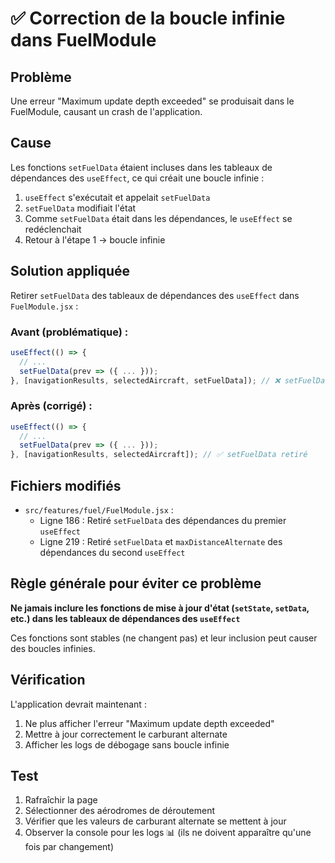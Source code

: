 # ✅ Correction de la boucle infinie dans FuelModule

## Problème
Une erreur "Maximum update depth exceeded" se produisait dans le FuelModule, causant un crash de l'application.

## Cause
Les fonctions `setFuelData` étaient incluses dans les tableaux de dépendances des `useEffect`, ce qui créait une boucle infinie :
1. `useEffect` s'exécutait et appelait `setFuelData`
2. `setFuelData` modifiait l'état
3. Comme `setFuelData` était dans les dépendances, le `useEffect` se redéclenchait
4. Retour à l'étape 1 → boucle infinie

## Solution appliquée
Retirer `setFuelData` des tableaux de dépendances des `useEffect` dans `FuelModule.jsx` :

### Avant (problématique) :
```javascript
useEffect(() => {
  // ...
  setFuelData(prev => ({ ... }));
}, [navigationResults, selectedAircraft, setFuelData]); // ❌ setFuelData dans les deps
```

### Après (corrigé) :
```javascript
useEffect(() => {
  // ...
  setFuelData(prev => ({ ... }));
}, [navigationResults, selectedAircraft]); // ✅ setFuelData retiré
```

## Fichiers modifiés
- `src/features/fuel/FuelModule.jsx` :
  - Ligne 186 : Retiré `setFuelData` des dépendances du premier `useEffect`
  - Ligne 219 : Retiré `setFuelData` et `maxDistanceAlternate` des dépendances du second `useEffect`

## Règle générale pour éviter ce problème
**Ne jamais inclure les fonctions de mise à jour d'état (`setState`, `setData`, etc.) dans les tableaux de dépendances des `useEffect`**

Ces fonctions sont stables (ne changent pas) et leur inclusion peut causer des boucles infinies.

## Vérification
L'application devrait maintenant :
1. Ne plus afficher l'erreur "Maximum update depth exceeded"
2. Mettre à jour correctement le carburant alternate
3. Afficher les logs de débogage sans boucle infinie

## Test
1. Rafraîchir la page
2. Sélectionner des aérodromes de déroutement
3. Vérifier que les valeurs de carburant alternate se mettent à jour
4. Observer la console pour les logs 📊 (ils ne doivent apparaître qu'une fois par changement)